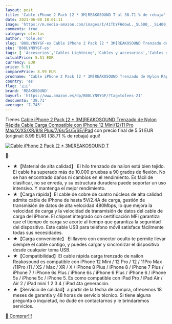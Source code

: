 ```yaml
---
layout: post
title: 'Cable iPhone 2 Pack [2 * 3M]REAKOSOUND T al 38.71 % de rebaja'
date: 2021-06-08 18:01:11
image: 'https://m.media-amazon.com/images/I/41TbYFHdowL._SL500_._SL400_.jpg'
comments: true
category: ofertas
author: 'tole.es'
slug: 'B08LYN9YGF-es Cable iPhone 2 Pack [2 * 3M]REAKOSOUND Trenzado de Nylon...'
sku: 'B08LYN9YGF-es'
tags: [ 'Accesorios','Cables Lightning','Cables y accesorios','Cables y conectores','Informática','iphone','reakosound', ]
actualPrice: 5.51 EUR
currency: EUR
price: 5.51
comparePrice: 8.99 EUR
prodname: 'Cable iPhone 2 Pack [2 * 3M]REAKOSOUND Trenzado de Nylon Rápida Cable Carga Compatible con iPhone 12 Mini/12/11 Pro Max/X/XS/XR/8/8 Plus/7/6s/5s/5/SE/iPad'
country: 'es'
flag: '🇪🇸'
brand: 'REAKOSOUND'
buyurl: 'https://www.amazon.es/dp/B08LYN9YGF/?tag=tolees-21'
descuento: '38.71'
average: '7.745'
---
```


Tienes [Cable iPhone 2 Pack [2 * 3M]REAKOSOUND Trenzado de Nylon Rápida Cable Carga Compatible con iPhone 12 Mini/12/11 Pro Max/X/XS/XR/8/8 Plus/7/6s/5s/5/SE/iPad](https://www.amazon.es/dp/B08LYN9YGF/?tag=tolees-21) con precio final de  5.51 EUR (original: 8.99 EUR) (38.71 %  de rebaja) aqui!

[![Cable iPhone 2 Pack [2 * 3M]REAKOSOUND T](https://m.media-amazon.com/images/I/41TbYFHdowL._SL500_._SL400_.jpg)](https://www.amazon.es/dp/B08LYN9YGF/?tag=tolees-21)

🔎:

- ★【Material de alta calidad】 El hilo trenzado de nailon está bien tejido. El cable ha superado más de 10.000 pruebas a 90 grados de flexión. No se han encontrado daños ni cambios en el rendimiento. Es fácil de clasificar, no se enreda, y su estructura duradera puede soportar un uso intensivo. Y mantenga el mejor rendimiento.
- ★【Carga rápida】El cable de cobre de cuatro núcleos de alta calidad admite cable de iPhone de hasta 5V/2.4A de carga, gestión de transmisión de datos de alta velocidad 480Mbps, lo que mejora la velocidad de carga y la velocidad de transmisión de datos del cable de carga del iPhone. El chipset integrado con certificación MFi garantiza que el tiempo de carga se acorte al tiempo que garantiza la seguridad del dispositivo. Este cable USB para teléfono móvil satisface fácilmente todas sus necesidades.
- ★【Carga conveniente】 El llavero con conector oculto te permite llevar siempre el cable contigo, y puedes cargar y sincronizar el dispositivo desde cualquier toma USB.
- ★【Compatibilidad】El cable rápida carga trenzado de nailon Reakosound es compatible con iPhone 12 Mini / 12 Pro / 12 / 11Pro Max /11Pro /11 / XS / Max / XR / X / iPhone 8 Plus / iPhone 8 / iPhone 7 Plus / iPhone 7 / iPhone 6s Plus / iPhone 6s / iPhone 6 Plus / iPhone 6 / iPhone 5s / iPhone 5c / iPhone 5. Es como compatible con iPad Pro / iPad Air / Air 2 / iPad mini 1 2 3 4 / iPad 4ta generación.
- ★【Servicio de calidad】a partir de la fecha de compra, ofrecemos 18 meses de garantía y 48 horas de servicio técnico. Si tiene alguna pregunta o inquietud, no dude en contactarnos y le brindaremos servicios.

[🛒 Comprar!!!](https://www.amazon.es/dp/B08LYN9YGF/?tag=tolees-21)
